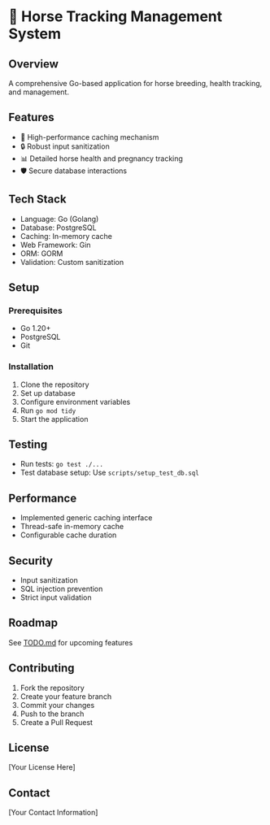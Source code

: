 # 🐎 Horse Tracking Management System

## Overview
A comprehensive Go-based application for horse breeding, health tracking, and management.

## Features
- 🚀 High-performance caching mechanism
- 🔒 Robust input sanitization
- 📊 Detailed horse health and pregnancy tracking
- 🛡️ Secure database interactions

## Tech Stack
- Language: Go (Golang)
- Database: PostgreSQL
- Caching: In-memory cache
- Web Framework: Gin
- ORM: GORM
- Validation: Custom sanitization

## Setup

### Prerequisites
- Go 1.20+
- PostgreSQL
- Git

### Installation
1. Clone the repository
2. Set up database
3. Configure environment variables
4. Run `go mod tidy`
5. Start the application

## Testing
- Run tests: `go test ./...`
- Test database setup: Use `scripts/setup_test_db.sql`

## Performance
- Implemented generic caching interface
- Thread-safe in-memory cache
- Configurable cache duration

## Security
- Input sanitization
- SQL injection prevention
- Strict input validation

## Roadmap
See [TODO.md](TODO.md) for upcoming features

## Contributing
1. Fork the repository
2. Create your feature branch
3. Commit your changes
4. Push to the branch
5. Create a Pull Request

## License
[Your License Here]

## Contact
[Your Contact Information]
